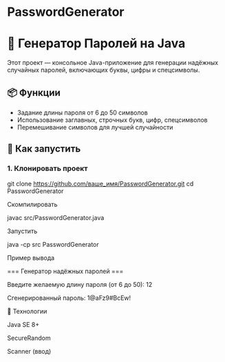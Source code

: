 # PasswordGenerator
# 🔐 Генератор Паролей на Java

Этот проект — консольное Java-приложение для генерации надёжных случайных паролей, включающих буквы, цифры и спецсимволы.

## 📦 Функции

- Задание длины пароля от 6 до 50 символов
- Использование заглавных, строчных букв, цифр, спецсимволов
- Перемешивание символов для лучшей случайности



## 🚀 Как запустить

### 1. Клонировать проект


git clone https://github.com/ваше_имя/PasswordGenerator.git
cd PasswordGenerator



Скомпилировать

javac src/PasswordGenerator.java



Запустить

java -cp src PasswordGenerator



Пример вывода

=== Генератор надёжных паролей ===

Введите желаемую длину пароля (от 6 до 50): 12

Сгенерированный пароль: 1@aFz9#BcEw!



🔧 Технологии

Java SE 8+

SecureRandom

Scanner (ввод)
